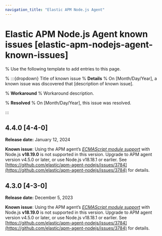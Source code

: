 ```yaml
---
navigation_title: "Elastic APM Node.js Agent"
---
```


# Elastic APM Node.js Agent known issues [elastic-apm-nodejs-agent-known-issues]

% Use the following template to add entries to this page.

% :::{dropdown} Title of known issue
% **Details**
% On [Month/Day/Year], a known issue was discovered that [description of known issue].

% **Workaround**
% Workaround description.

% **Resolved**
% On [Month/Day/Year], this issue was resolved.

:::

## 4.4.0 [4-4-0]

**Release date:** January 12, 2024

**Known issue**: Using the APM agent’s [*ECMAScript module support*](/reference/esm.md) with Node.js **v18.19.0** is not supported in this version. Upgrade to APM agent version v4.5.0 or later, or use Node.js v18.18.1 or earlier. See [https://github.com/elastic/apm-agent-nodejs/issues/3784](https://github.com/elastic/apm-agent-nodejs/issues/3784) for details.

## 4.3.0 [4-3-0]

**Release date:** December 5, 2023

**Known issue**: Using the APM agent’s [*ECMAScript module support*](/reference/esm.md) with Node.js **v18.19.0** is not supported in this version. Upgrade to APM agent version v4.5.0 or later, or use Node.js v18.18.1 or earlier. See [https://github.com/elastic/apm-agent-nodejs/issues/3784](https://github.com/elastic/apm-agent-nodejs/issues/3784) for details.